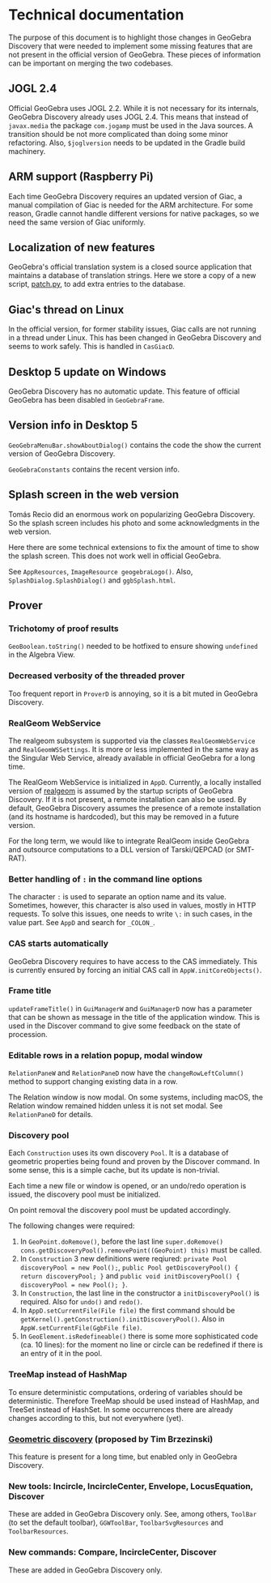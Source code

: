 # Technical documentation

The purpose of this document is to highlight those changes in GeoGebra
Discovery that were needed to implement some missing features that
are not present in the official version of GeoGebra. These pieces
of information can be important on merging the two codebases.

## JOGL 2.4

Official GeoGebra uses JOGL 2.2. While it is not necessary for its
internals, GeoGebra Discovery already uses JOGL 2.4. This means that
instead of `javax.media` the package `com.jogamp` must be used in the
Java sources. A transition should be not more complicated than doing some
minor refactoring. Also, `$joglversion` needs to be updated in the Gradle
build machinery.

## ARM support (Raspberry Pi)

Each time GeoGebra Discovery requires an updated version of Giac,
a manual compilation of Giac is needed for the ARM architecture.
For some reason, Gradle cannot handle different versions for
native packages, so we need the same version of Giac uniformly.

## Localization of new features

GeoGebra's official translation system is a closed source application
that maintains a database of translation strings. Here we store a copy of
a new script, [patch.py](patch.py), to add extra entries to the database.

## Giac's thread on Linux

In the official version, for former stability issues, Giac calls are not
running in a thread under Linux. This has been changed in GeoGebra
Discovery and seems to work safely. This is handled in `CasGiacD`.

## Desktop 5 update on Windows

GeoGebra Discovery has no automatic update. This feature of official
GeoGebra has been disabled in `GeoGebraFrame`.

## Version info in Desktop 5

`GeoGebraMenuBar.showAboutDialog()` contains the code the show
the current version of GeoGebra Discovery.

`GeoGebraConstants` contains the recent version info.

## Splash screen in the web version

Tomás Recio did an enormous work on popularizing GeoGebra Discovery.
So the splash screen includes his photo and some acknowledgments
in the web version.

Here there are some technical extensions to fix the amount of time to
show the splash screen. This does not work well in official GeoGebra.

See `AppResources`, `ImageResource geogebraLogo()`.
Also, `SplashDialog.SplashDialog()` and `ggbSplash.html`.

## Prover

### Trichotomy of proof results

`GeoBoolean.toString()` needed to be hotfixed to ensure showing `undefined`
in the Algebra View.

### Decreased verbosity of the threaded prover

Too frequent report in `ProverD` is annoying, so it is a bit muted in
GeoGebra Discovery.

### RealGeom WebService

The realgeom subsystem is supported via the classes `RealGeomWebService`
and `RealGeomWSSettings`. It is more or less implemented in the same
way as the Singular Web Service, already available in official GeoGebra
for a long time.

The RealGeom WebService is initialized in `AppD`. Currently, a locally
installed version of [realgeom](https://github.com/kovzol/realgeom) is
assumed by the startup scripts of GeoGebra Discovery. If it is not
present, a remote installation can also be used. By default, GeoGebra
Discovery assumes the presence of a remote installation (and its hostname
is hardcoded), but this may be removed in a future version.

For the long term, we would like to integrate RealGeom inside GeoGebra
and outsource computations to a DLL version of Tarski/QEPCAD (or
SMT-RAT).

### Better handling of `:` in the command line options

The character `:` is used to separate an option name and its value.
Sometimes, however, this character is also used in values, mostly
in HTTP requests. To solve this issues, one needs to write `\:`
in such cases, in the value part. See `AppD` and search for `_COLON_`.

### CAS starts automatically

GeoGebra Discovery requires to have access to the CAS immediately.
This is currently ensured by forcing an initial CAS call
in `AppW.initCoreObjects()`.

### Frame title

`updateFrameTitle()` in `GuiManagerW` and `GuiManagerD` now has a
parameter that can be shown as message in the title of the application
window. This is used in the Discover command to give some feedback on the
state of procession.

### Editable rows in a relation popup, modal window

`RelationPaneW` and `RelationPaneD` now have the `changeRowLeftColumn()`
method to support changing existing data in a row.

The Relation window is now modal. On some systems, including macOS,
the Relation window remained hidden unless it is not set modal.
See `RelationPaneD` for details.

### Discovery pool

Each `Construction` uses its own discovery `Pool`. It is a database of
geometric properties being found and proven by the Discover command.
In some sense, this is a simple cache, but its update is non-trivial.

Each time a new file or window is opened, or an undo/redo operation
is issued, the discovery pool must be initialized.

On point removal the discovery pool must be updated accordingly.

The following changes were required:

1. In `GeoPoint.doRemove()`, before the last line `super.doRemove()`
`cons.getDiscoveryPool().removePoint((GeoPoint) this)` must be called.
2. In `Construction` 3 new definitions were reqiured:
`private Pool discoveryPool = new Pool();`,
`public Pool getDiscoveryPool() { return discoveryPool; }` and
`public void initDiscoveryPool() { discoveryPool = new Pool(); }`.
3. In `Construction`, the last line in the constructor a
`initDiscoveryPool()` is required. Also for `undo()` and `redo()`.
4. In `AppD.setCurrentFile(File file)` the first command should be
`getKernel().getConstruction().initDiscoveryPool()`.
Also in `AppW.setCurrentFile(GgbFile file)`.
5. In `GeoElement.isRedefineable()` there is some more sophisticated
code (ca. 10 lines): for the moment no line or circle can be redefined
if there is an entry of it in the pool.

### TreeMap instead of HashMap

To ensure deterministic computations, ordering of variables should be
deterministic. Therefore TreeMap should be used instead of HashMap, and
TreeSet instead of HashSet. In some occurrences there are already changes
according to this, but not everywhere (yet).

### [Geometric discovery](https://geogebra-prover.myjetbrains.com/youtrack/issue/TP-14) (proposed by Tim Brzezinski)

This feature is present for a long time, but enabled only
in GeoGebra Discovery.

### New tools: Incircle, IncircleCenter, Envelope, LocusEquation, Discover

These are added in GeoGebra Discovery only. See, among others, `ToolBar`
(to set the default toolbar), `GGWToolBar`, `ToolbarSvgResources` and
`ToolbarResources`. 

### New commands: Compare, IncircleCenter, Discover

These are added in GeoGebra Discovery only.
